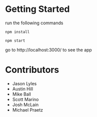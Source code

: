 # Getting Started 

run the following commands

`npm install`

`npm start`

go to http://localhost:3000/ to see the app

# Contributors
- Jason Lyles
- Austin Hill
- Mike Ball
- Scott Marino
- Josh McLain
- Michael Praetz